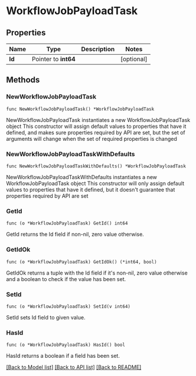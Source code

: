 # WorkflowJobPayloadTask

## Properties

Name | Type | Description | Notes
------------ | ------------- | ------------- | -------------
**Id** | Pointer to **int64** |  | [optional] 

## Methods

### NewWorkflowJobPayloadTask

`func NewWorkflowJobPayloadTask() *WorkflowJobPayloadTask`

NewWorkflowJobPayloadTask instantiates a new WorkflowJobPayloadTask object
This constructor will assign default values to properties that have it defined,
and makes sure properties required by API are set, but the set of arguments
will change when the set of required properties is changed

### NewWorkflowJobPayloadTaskWithDefaults

`func NewWorkflowJobPayloadTaskWithDefaults() *WorkflowJobPayloadTask`

NewWorkflowJobPayloadTaskWithDefaults instantiates a new WorkflowJobPayloadTask object
This constructor will only assign default values to properties that have it defined,
but it doesn't guarantee that properties required by API are set

### GetId

`func (o *WorkflowJobPayloadTask) GetId() int64`

GetId returns the Id field if non-nil, zero value otherwise.

### GetIdOk

`func (o *WorkflowJobPayloadTask) GetIdOk() (*int64, bool)`

GetIdOk returns a tuple with the Id field if it's non-nil, zero value otherwise
and a boolean to check if the value has been set.

### SetId

`func (o *WorkflowJobPayloadTask) SetId(v int64)`

SetId sets Id field to given value.

### HasId

`func (o *WorkflowJobPayloadTask) HasId() bool`

HasId returns a boolean if a field has been set.


[[Back to Model list]](../README.md#documentation-for-models) [[Back to API list]](../README.md#documentation-for-api-endpoints) [[Back to README]](../README.md)


